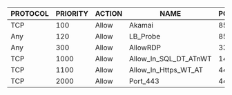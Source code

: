 | PROTOCOL | PRIORITY | ACTION | NAME                  | PORT | DESTINATION                       | SOURCE                              |
| -------- | -------- | ------ | --------------------- | ---- | --------------------------------- | ----------------------------------- |
| TCP      | 100      | Allow  | Akamai                | 8543 | 10.191.98.128/27                  | <Current Akamai address space list> |
| Any      | 120      | Allow  | LB_Probe              | 8543 | 10.191.98.128/27                  | 168.63.129.16                       |
| Any      | 300      | Allow  | AllowRDP              | 3389 | Any                               | VirtualNetwork                      |
| TCP      | 1000     | Allow  | Allow_In_SQL_DT_ATnWT | 1433 | 10.191.98.192/27                  | 10.191.98.128/27,10.191.98.160/27   |
| TCP      | 1100     | Allow  | Allow_In_Https_WT_AT  | 443  | 10.191.98.160/27,10.191.98.128/27 | 10.191.98.128/27,10.191.98.160/27   |
| TCP      | 2000     | Allow  | Port_443              | 443  | VirtualNetwork                    | 204.115.121.0/24                    |